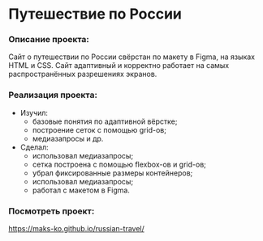 # Путешествие по России

### Описание проекта:
Сайт о путешествии по России свёрстан по макету в Figma, на языках HTML и CSS. Сайт адаптивный и корректно работает на самых распространённых разрешениях экранов.

### Реализация проекта:
+ Изучил:
    + базовые понятия  по адаптивной вёрстке;
    + построение сеток с помощью grid-ов;
    + медиазапросы и др.
+ Сделал:
    + использовал медиазапросы;
    + сетка построена с помощью flexbox-ов и grid-ов;
    + убрал фиксированные размеры контейнеров;
    + использовал медиазапросы;
    + работал с макетом в Figma.

### Посмотреть проект:
https://maks-ko.github.io/russian-travel/